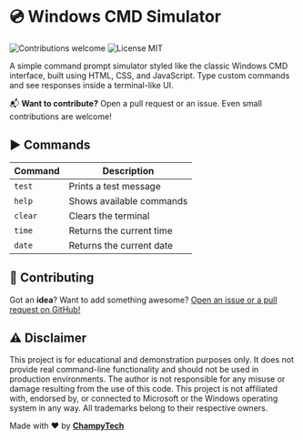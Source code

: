 # 💿 Windows CMD Simulator

<p>
  <img alt="Contributions welcome" src="https://img.shields.io/badge/Contributions-welcome-green">
  <img alt="License MIT" src="https://img.shields.io/badge/License-MIT-orange">
</p>

A simple command prompt simulator styled like the classic Windows CMD interface, built using HTML, CSS, and JavaScript. Type custom commands and see responses inside a terminal-like UI.

📬 **Want to contribute?** Open a pull request or an issue. Even small contributions are welcome!

## ▶️ Commands

| Command | Description              |
| ------- | ------------------------ |
| `test`  | Prints a test message    |
| `help`  | Shows available commands |
| `clear` | Clears the terminal      |
| `time`  | Returns the current time |
| `date`  | Returns the current date |

## 🙏 Contributing

Got an <b>idea</b>? Want to add something awesome? <a href="." target="_blank">Open an issue or a pull request on GitHub!</a>

## ⚠️ Disclaimer

This project is for educational and demonstration purposes only. It does not provide real command-line functionality and should not be used in production environments. The author is not responsible for any misuse or damage resulting from the use of this code. This project is not affiliated with, endorsed by, or connected to Microsoft or the Windows operating system in any way. All trademarks belong to their respective owners.

Made with ❤️ by <b><a href="https://github.com/ChampyTech" target="_blank">ChampyTech</a></b>
